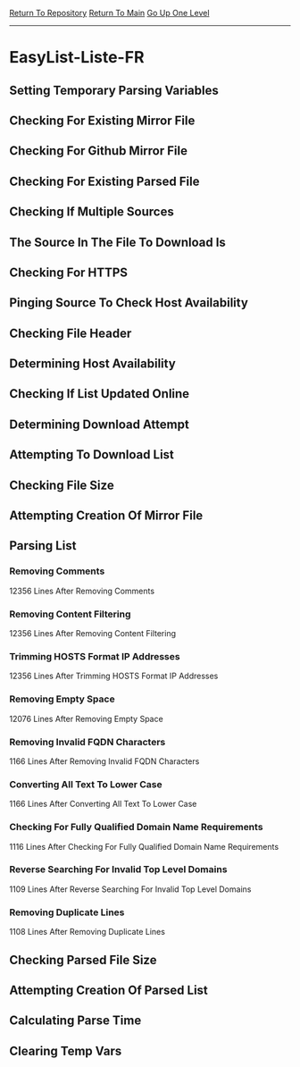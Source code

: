 [Return To Repository](https://github.com/deathbybandaid/piholeparser/)
[Return To Main](https://github.com/deathbybandaid/piholeparser/blob/master/RecentRunLogs/Mainlog.md)
[Go Up One Level](https://github.com/deathbybandaid/piholeparser/blob/master/RecentRunLogs/TopLevelScripts/30-Processing-Blacklists.md)
____________________________________
# EasyList-Liste-FR
## Setting Temporary Parsing Variables
## Checking For Existing Mirror File
## Checking For Github Mirror File
## Checking For Existing Parsed File
## Checking If Multiple Sources
## The Source In The File To Download Is
## Checking For HTTPS
## Pinging Source To Check Host Availability
## Checking File Header
## Determining Host Availability
## Checking If List Updated Online
## Determining Download Attempt
## Attempting To Download List
## Checking File Size
## Attempting Creation Of Mirror File
## Parsing List
### Removing Comments
12356 Lines After Removing Comments
### Removing Content Filtering
12356 Lines After Removing Content Filtering
### Trimming HOSTS Format IP Addresses
12356 Lines After Trimming HOSTS Format IP Addresses
### Removing Empty Space
12076 Lines After Removing Empty Space
### Removing Invalid FQDN Characters
1166 Lines After Removing Invalid FQDN Characters
### Converting All Text To Lower Case
1166 Lines After Converting All Text To Lower Case
### Checking For Fully Qualified Domain Name Requirements
1116 Lines After Checking For Fully Qualified Domain Name Requirements
### Reverse Searching For Invalid Top Level Domains
1109 Lines After Reverse Searching For Invalid Top Level Domains
### Removing Duplicate Lines
1108 Lines After Removing Duplicate Lines
## Checking Parsed File Size
## Attempting Creation Of Parsed List
## Calculating Parse Time
## Clearing Temp Vars

